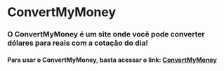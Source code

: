 # ConvertMyMoney

<h3>O ConvertMyMoney é um site onde você pode converter dólares para reais com a cotação do dia!</h3>
<h4> Para usar o ConvertMyMoney, basta acessar o link: <a href="https://convertmymoney-umber.vercel.app/">ConvertMyMoney</a>

